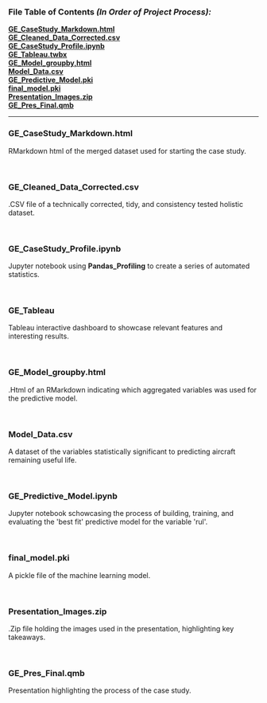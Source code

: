 ### File Table of Contents *(In Order of Project Process):*

**[GE_CaseStudy_Markdown.html](#ge_casestudy_markdown)**<br>
**[GE_Cleaned_Data_Corrected.csv](#ge_data_corrected)**<br>
**[GE_CaseStudy_Profile.ipynb](#ge_casestudy_profile)**<br>
**[GE_Tableau.twbx](#ge_tableau)**<br>
**[GE_Model_groupby,html](#ge_model_groupby)**<br>
**[Model_Data.csv](#Model_Data)**<br>
**[GE_Predictive_Model.pki](#ge_predictive_model)**<br>
**[final_model.pki](#final_model)**<br>
**[Presentation_Images.zip](#presentation_images)**<br>
**[GE_Pres_Final.qmb](#ge_pres_final)**<br>
***


### GE_CaseStudy_Markdown.html 

RMarkdown html of the merged dataset used for starting the case study.

<br>

### GE_Cleaned_Data_Corrected.csv 

.CSV file of a technically corrected, tidy, and consistency tested holistic dataset.

<br>

### GE_CaseStudy_Profile.ipynb

Jupyter notebook using **Pandas_Profiling** to create a series of automated statistics.

<br>

### GE_Tableau

Tableau interactive dashboard to showcase relevant features and interesting results.

<br>

### GE_Model_groupby.html

.Html of an RMarkdown indicating which aggregated variables was used for the predictive model.

<br>

### Model_Data.csv

 A dataset of the variables statistically significant to predicting aircraft remaining useful life.

<br>

### GE_Predictive_Model.ipynb

Jupyter notebook schowcasing the process of building, training, and evaluating the 'best fit' predictive model for the variable 'rul'.

<br>

### final_model.pki

 A pickle file of the machine learning model.

<br>

### Presentation_Images.zip

.Zip file holding the images used in the presentation, highlighting key takeaways.

<br>

### GE_Pres_Final.qmb

Presentation highlighting the process of the case study.

<br>
